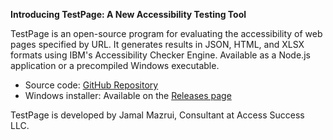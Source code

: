 **Introducing TestPage: A New Accessibility Testing Tool**

TestPage is an open-source program for evaluating the accessibility of web pages specified by URL. It generates results in JSON, HTML, and XLSX formats using IBM's Accessibility Checker Engine. Available as a Node.js application or a precompiled Windows executable.

- Source code: [GitHub Repository](https://github.com/JamalMazrui/TestPage)
- Windows installer: Available on the [Releases page](https://github.com/JamalMazrui/TestPage/releases)

TestPage is developed by Jamal Mazrui, Consultant at Access Success LLC.
